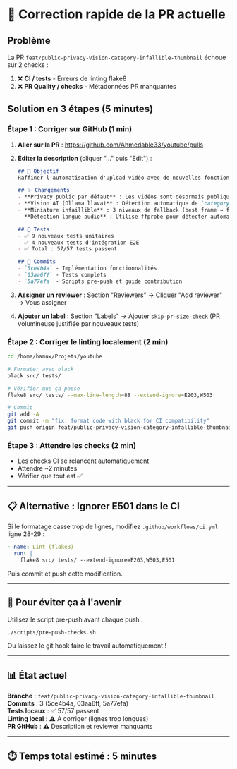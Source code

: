 # 🚨 Correction rapide de la PR actuelle

## Problème
La PR `feat/public-privacy-vision-category-infallible-thumbnail` échoue sur 2 checks :
1. ❌ **CI / tests** - Erreurs de linting flake8
2. ❌ **PR Quality / checks** - Métadonnées PR manquantes

## Solution en 3 étapes (5 minutes)

### Étape 1 : Corriger sur GitHub (1 min)

1. **Aller sur la PR** : https://github.com/Ahmedable33/youtube/pulls
2. **Éditer la description** (cliquer "..." puis "Edit") :
   ```markdown
   ## 🎯 Objectif
   Raffiner l'automatisation d'upload vidéo avec de nouvelles fonctionnalités intelligentes.

   ## ✨ Changements
   - **Privacy public par défaut** : Les vidéos sont désormais publiques par défaut (au lieu de privées)
   - **Vision AI (Ollama llava)** : Détection automatique de `category_id` via analyse de frames
   - **Miniature infaillible** : 3 niveaux de fallback (best frame → ffmpeg → placeholder Pillow)
   - **Détection langue audio** : Utilise ffprobe pour détecter automatiquement `default_audio_language`

   ## 🧪 Tests
   - ✅ 9 nouveaux tests unitaires
   - ✅ 4 nouveaux tests d'intégration E2E
   - ✅ Total : 57/57 tests passent

   ## 📝 Commits
   - `5ce4b4a` - Implémentation fonctionnalités
   - `03aa6ff` - Tests complets
   - `5a77efa` - Scripts pre-push et guide contribution
   ```

3. **Assigner un reviewer** : Section "Reviewers" → Cliquer "Add reviewer" → Vous assigner

4. **Ajouter un label** : Section "Labels" → Ajouter `skip-pr-size-check` (PR volumineuse justifiée par nouveaux tests)

### Étape 2 : Corriger le linting localement (2 min)

```bash
cd /home/hamux/Projets/youtube

# Formater avec black
black src/ tests/

# Vérifier que ça passe
flake8 src/ tests/ --max-line-length=88 --extend-ignore=E203,W503

# Commit
git add -A
git commit -m "fix: format code with black for CI compatibility"
git push origin feat/public-privacy-vision-category-infallible-thumbnail
```

### Étape 3 : Attendre les checks (2 min)

- Les checks CI se relancent automatiquement
- Attendre ~2 minutes
- Vérifier que tout est ✅

---

## 📋 Alternative : Ignorer E501 dans le CI

Si le formatage casse trop de lignes, modifiez `.github/workflows/ci.yml` ligne 28-29 :

```yaml
- name: Lint (flake8)
  run: |
    flake8 src/ tests/ --extend-ignore=E203,W503,E501
```

Puis commit et push cette modification.

---

## 🎯 Pour éviter ça à l'avenir

Utilisez le script pre-push avant chaque push :

```bash
./scripts/pre-push-checks.sh
```

Ou laissez le git hook faire le travail automatiquement !

---

## 📊 État actuel

**Branche** : `feat/public-privacy-vision-category-infallible-thumbnail`  
**Commits** : 3 (5ce4b4a, 03aa6ff, 5a77efa)  
**Tests locaux** : ✅ 57/57 passent  
**Linting local** : ⚠️ À corriger (lignes trop longues)  
**PR GitHub** : ⚠️ Description et reviewer manquants

---

## ⏱️ Temps total estimé : 5 minutes
